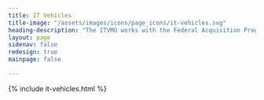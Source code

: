 ```yaml
---
title: IT Vehicles
title-image: "/assets/images/icons/page_icons/it-vehicles.svg"
heading-description: "The ITVMO works with the Federal Acquisition Programs to amplify IT Best-in-Class solution success to improve spend under management and increase market equity and compliance."
layout: page
sidenav: false
redesign: true
mainpage: false

---
```

{% include it-vehicles.html %}